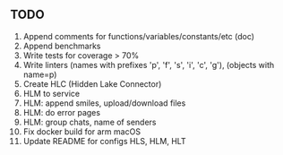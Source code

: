 ## TODO 

1. Append comments for functions/variables/constants/etc (doc)
2. Append benchmarks
3. Write tests for coverage > 70%
4. Write linters (names with prefixes 'p', 'f', 's', 'i', 'c', 'g'), (objects with name=p)
5. Create HLC (Hidden Lake Connector)
6. HLM to service
7. HLM: append smiles, upload/download files
8. HLM: do error pages
9. HLM: group chats, name of senders
10. Fix docker build for arm macOS 
11. Update README for configs HLS, HLM, HLT

